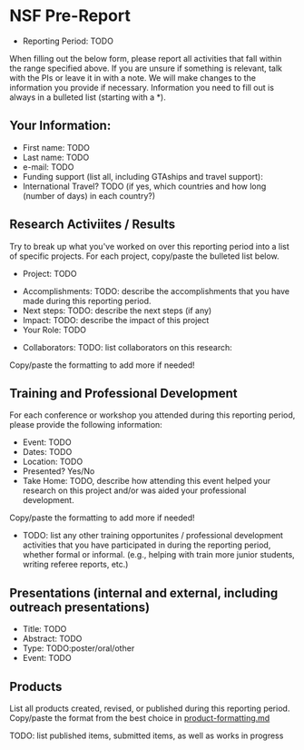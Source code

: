 # NSF Pre-Report

* Reporting Period: TODO 

When filling out the below form, please report all activities that fall within
the range specified above.  If you are unsure if something is relevant, talk
with the PIs or leave it in with a note.  We will make changes to the
information you provide if necessary.  Information you need to fill out is
always in a bulleted list (starting with a *).

## Your Information:

* First name: TODO
* Last name: TODO
* e-mail: TODO
* Funding support (list all, including GTAships and travel support):
* International Travel? TODO (if yes, which countries and how long (number of days) in each country?)

## Research Activiites / Results

Try to break up what you've worked on over this reporting period into a list of
specific projects.  For each project, copy/paste the bulleted list below.

+ Project: TODO
* Accomplishments: TODO: describe the accomplishments that you have made
  during this reporting period.
* Next steps: TODO: describe the next steps (if any)
* Impact: TODO: describe the impact of this project
* Your Role: TODO
+ Collaborators: TODO: list collaborators on this research:

Copy/paste the formatting to add more if needed!

## Training and Professional Development

For each conference or workshop you attended during this reporting period,
please provide the following information:

* Event: TODO
* Dates: TODO
* Location: TODO
* Presented? Yes/No
* Take Home: TODO, describe how attending this event helped your research on this
  project and/or was aided your professional development.

Copy/paste the formatting to add more if needed!

+ TODO: list any other training opportunites / professional development activities
that you have participated in during the reporting period, whether formal or
informal.  (e.g., helping with train more junior students, writing referee
reports, etc.)

## Presentations (internal and external, including outreach presentations)

* Title: TODO
* Abstract: TODO
* Type: TODO:poster/oral/other
* Event: TODO 

## Products

List all products created, revised, or published during this reporting period.
Copy/paste the format from the best choice in [product-formatting.md](https://github.com/compTAG/student-resources/tree/master/reports/product-formatting.md)

TODO: list published items, submitted items, as well as works in progress

